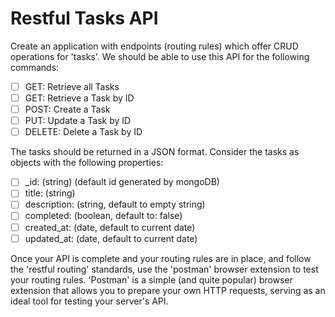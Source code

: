 # Restful Tasks API

Create an application with endpoints (routing rules) which offer CRUD operations for 'tasks'. We should be able to use this API for the following commands:

- [ ] GET: Retrieve all Tasks
- [ ] GET: Retrieve a Task by ID
- [ ] POST: Create a Task
- [ ] PUT: Update a Task by ID
- [ ] DELETE: Delete a Task by ID

The tasks should be returned in a JSON format. Consider the tasks as objects with the following properties:

- [ ] _id: (string) (default id generated by mongoDB)
- [ ] title: (string)
- [ ] description: (string, default to empty string)
- [ ] completed: (boolean, default to: false)
- [ ] created_at: (date, default to current date)
- [ ] updated_at: (date, default to current date)

Once your API is complete and your routing rules are in place, and follow the 'restful routing' standards, use the 'postman' browser extension to test your routing rules. 'Postman' is a simple (and quite popular) browser extension that allows you to prepare your own HTTP requests, serving as an ideal tool for testing your server's API.

